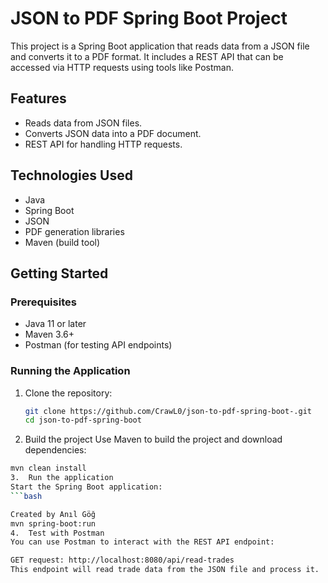 # JSON to PDF Spring Boot Project

This project is a Spring Boot application that reads data from a JSON file and converts it to a PDF format. It includes a REST API that can be accessed via HTTP requests using tools like Postman.

## Features
- Reads data from JSON files.
- Converts JSON data into a PDF document.
- REST API for handling HTTP requests.

## Technologies Used
- Java
- Spring Boot
- JSON
- PDF generation libraries
- Maven (build tool)

## Getting Started

### Prerequisites
- Java 11 or later
- Maven 3.6+
- Postman (for testing API endpoints)

### Running the Application
1. Clone the repository:
   ```bash
   git clone https://github.com/CrawL0/json-to-pdf-spring-boot-.git
   cd json-to-pdf-spring-boot
2.  Build the project
   Use Maven to build the project and download dependencies:
  ```bash
  mvn clean install
3.  Run the application
  Start the Spring Boot application:
  ```bash

Created by Anıl Göğ
  mvn spring-boot:run
4.  Test with Postman
  You can use Postman to interact with the REST API endpoint:

  GET request: http://localhost:8080/api/read-trades
  This endpoint will read trade data from the JSON file and process it.
